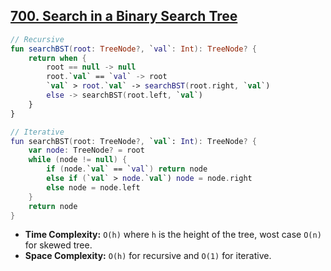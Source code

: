 ## [700. Search in a Binary Search Tree](https://leetcode.com/problems/search-in-a-binary-search-tree/)

```kotlin
// Recursive
fun searchBST(root: TreeNode?, `val`: Int): TreeNode? {
    return when {
        root == null -> null
        root.`val` == `val` -> root
        `val` > root.`val` -> searchBST(root.right, `val`)
        else -> searchBST(root.left, `val`)
    }
}

// Iterative
fun searchBST(root: TreeNode?, `val`: Int): TreeNode? {
    var node: TreeNode? = root
    while (node != null) {
        if (node.`val` == `val`) return node
        else if (`val` > node.`val`) node = node.right
        else node = node.left
    }
    return node
}
```

* **Time Complexity:** `O(h)` where `h` is the height of the tree, wost case `O(n)` for skewed tree.
* **Space Complexity:** `O(h)` for recursive and `O(1)` for iterative.